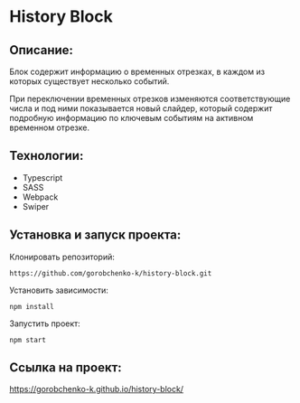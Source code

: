 # History Block

## Описание:

Блок содержит информацию о временных отрезках, в каждом из которых существует несколько событий.

При переключении временных отрезков изменяются соответствующие числа и под ними показывается новый слайдер, который содержит подробную информацию по ключевым событиям на активном временном отрезке.

## Технологии:

- Typescript
- SASS
- Webpack
- Swiper

## Установка и запуск проекта:

Клонировать репозиторий:

    https://github.com/gorobchenko-k/history-block.git

Установить зависимости:

    npm install

Запустить проект:

    npm start

## Ссылка на проект:

https://gorobchenko-k.github.io/history-block/
